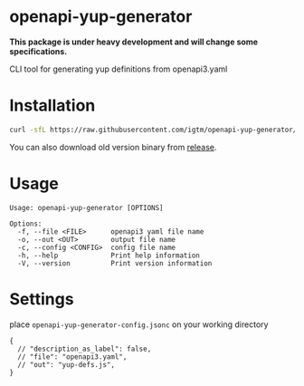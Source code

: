 # openapi-yup-generator

**This package is under heavy development and will change some specifications.**

CLI tool for generating yup definitions from openapi3.yaml

# Installation


```sh
curl -sfL https://raw.githubusercontent.com/igtm/openapi-yup-generator/master/install.sh | sudo sh -s -- -b=/usr/local/bin
```

You can also download old version binary from [release](https://github.com/igtm/openapi-yup-generator/releases).

# Usage

```
Usage: openapi-yup-generator [OPTIONS]

Options:
  -f, --file <FILE>      openapi3 yaml file name
  -o, --out <OUT>        output file name
  -c, --config <CONFIG>  config file name
  -h, --help             Print help information
  -V, --version          Print version information
```

# Settings

place `openapi-yup-generator-config.jsonc` on your working directory

```jsonc
{
  // "description_as_label": false,
  // "file": "openapi3.yaml",
  // "out": "yup-defs.js",
}
```
